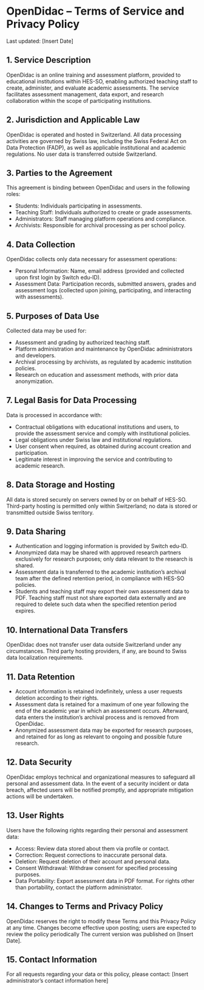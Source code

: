 # OpenDidac – Terms of Service and Privacy Policy

Last updated: [Insert Date]

## 1. Service Description
OpenDidac is an online training and assessment platform, provided to educational institutions within HES-SO, enabling authorized teaching staff to create, administer, and evaluate academic assessments. The service facilitates assessment management, data export, and research collaboration within the scope of participating institutions.

## 2. Jurisdiction and Applicable Law
OpenDidac is operated and hosted in Switzerland. All data processing activities are governed by Swiss law, including the Swiss Federal Act on Data Protection (FADP), as well as applicable institutional and academic regulations. No user data is transferred outside Switzerland.

## 3. Parties to the Agreement
This agreement is binding between OpenDidac and users in the following roles:
- Students: Individuals participating in assessments.
- Teaching Staff: Individuals authorized to create or grade assessments.
- Administrators: Staff managing platform operations and compliance.
- Archivists: Responsible for archival processing as per school policy.

## 4. Data Collection
OpenDidac collects only data necessary for assessment operations:
- Personal Information: Name, email address (provided and collected upon first login by Switch edu-ID).
- Assessment Data: Participation records, submitted answers, grades and assessment logs (collected upon joining, participating, and interacting with assessments).

## 5. Purposes of Data Use
Collected data may be used for:
- Assessment and grading by authorized teaching staff.
- Platform administration and maintenance by OpenDidac administrators and developers.
- Archival processing by archivists, as regulated by academic institution policies.
- Research on education and assessment methods, with prior data anonymization.

## 7. Legal Basis for Data Processing
Data is processed in accordance with:
- Contractual obligations with educational institutions and users, to provide the assessment service and comply with institutional policies.
- Legal obligations under Swiss law and institutional regulations.
- User consent when required, as obtained during account creation and participation.
- Legitimate interest in improving the service and contributing to academic research.

## 8. Data Storage and Hosting
All data is stored securely on servers owned by or on behalf of HES-SO. Third-party hosting is permitted only within Switzerland; no data is stored or transmitted outside Swiss territory.

## 9. Data Sharing
- Authentication and logging information is provided by Switch edu-ID.
- Anonymized data may be shared with approved research partners exclusively for research purposes; only data relevant to the research is shared.
- Assessment data is transferred to the academic institution’s archival team after the defined retention period, in compliance with HES-SO policies.
- Students and teaching staff may export their own assessment data to PDF. Teaching staff must not share exported data externally and are required to delete such data when the specified retention period expires.

## 10. International Data Transfers
OpenDidac does not transfer user data outside Switzerland under any circumstances. Third party hosting providers, if any, are bound to Swiss data localization requirements.

## 11. Data Retention
- Account information is retained indefinitely, unless a user requests deletion according to their rights.
- Assessment data is retained for a maximum of one year following the end of the academic year in which an assessment occurs. Afterward, data enters the institution’s archival process and is removed from OpenDidac.
- Anonymized assessment data may be exported for research purposes, and retained for as long as relevant to ongoing and possible future research.

## 12. Data Security
OpenDidac employs technical and organizational measures to safeguard all personal and assessment data. In the event of a security incident or data breach, affected users will be notified promptly, and appropriate mitigation actions will be undertaken.

## 13. User Rights
Users have the following rights regarding their personal and assessment data:
- Access: Review data stored about them via profile or contact.
- Correction: Request corrections to inaccurate personal data.
- Deletion: Request deletion of their account and personal data.
- Consent Withdrawal: Withdraw consent for specified processing purposes.
- Data Portability: Export assessment data in PDF format.
  For rights other than portability, contact the platform administrator.

## 14. Changes to Terms and Privacy Policy
OpenDidac reserves the right to modify these Terms and this Privacy Policy at any time. Changes become effective upon posting; users are expected to review the policy periodically The current version was published on [Insert Date].

## 15. Contact Information
For all requests regarding your data or this policy, please contact:
[Insert administrator’s contact information here]
